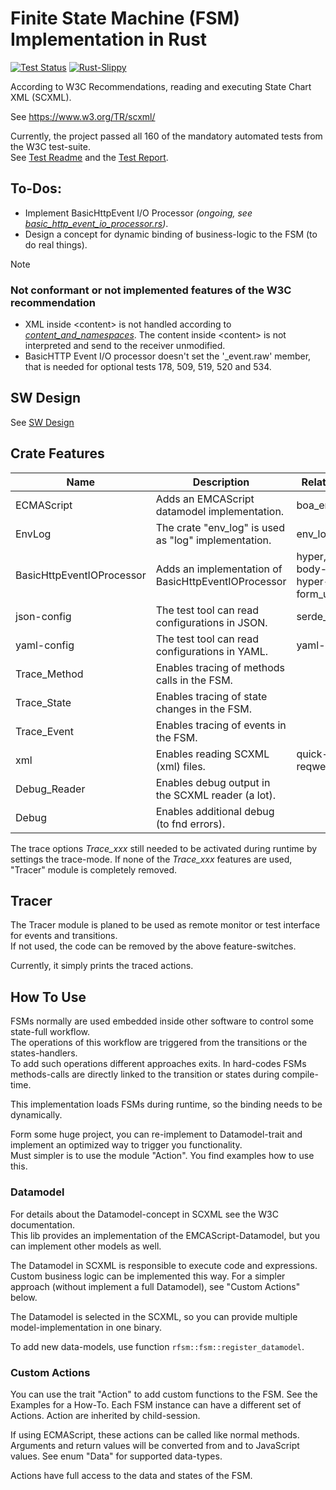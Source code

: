 # Finite State Machine (FSM) Implementation in Rust

[![Test Status](https://github.com/BWeng20/rFSM/actions/workflows/rust.yml/badge.svg)](https://github.com/BWeng20/rFSM/actions/workflows/rust.yml) [![Rust-Slippy](https://github.com/BWeng20/rFSM/actions/workflows/rust-clippy.yml/badge.svg)](https://github.com/BWeng20/rFSM/actions/workflows/rust-clippy.yml)

According to W3C Recommendations, reading and executing State Chart XML (SCXML).

See https://www.w3.org/TR/scxml/

Currently, the project passed all 160 of the mandatory automated tests from the W3C test-suite.<br/>
See [Test Readme](test/w3c/README.md) and the [Test Report](test/w3c/REPORT.MD).

## To-Dos:

+ Implement BasicHttpEvent I/O Processor _(ongoing, see [basic_http_event_io_processor.rs](src/basic_http_event_io_processor.rs))_.
+ Design a concept for dynamic binding of business-logic to the FSM (to do real things). 


> [!NOTE]
> ### Not conformant or not implemented features of the W3C recommendation
> 
> + XML inside &lt;content> is not handled according to _[content_and_namespaces](doc/W3C_SCXML_2024_07_13/index.html#content_and_namespaces)_. The content inside &lt;content> is not
>  interpreted and send to the receiver unmodified.
> + BasicHTTP Event I/O processor doesn't set the '_event.raw' member, that is needed for optional 
>   tests 178, 509, 519, 520 and 534.

## SW Design

See [SW Design](SW_Design.md)

## Crate Features

| Name                      | Description                                          | Related crates                                            |
|---------------------------|------------------------------------------------------|-----------------------------------------------------------|
| ECMAScript                | Adds an EMCAScript datamodel implementation.         | boa_engine                                                |
| EnvLog                    | The crate "env_log" is used as "log" implementation. | env_log                                                   |
| BasicHttpEventIOProcessor | Adds an implementation of BasicHttpEventIOProcessor  | hyper, http-body-util, hyper-util, tokio, form_urlencoded |
| json-config               | The test tool can read configurations in JSON.       | serde_json                                                |
| yaml-config               | The test tool can read configurations in YAML.       | yaml-rust                                                 |
| Trace_Method              | Enables tracing of methods calls in the FSM.         |                                                           |
| Trace_State               | Enables tracing of state changes in the FSM.         |                                                           |
| Trace_Event               | Enables tracing of events in the FSM.                |                                                           |
| xml                       | Enables reading SCXML (xml) files.                   | quick-xml, reqwest                                        |
| Debug_Reader              | Enables debug output in the SCXML reader (a lot).    |                                                           |
| Debug                     | Enables additional debug (to fnd errors).            |                                                           |

The trace options <i>Trace_xxx</i> still needed to be activated during runtime by settings the trace-mode.
If none of the <i>Trace_xxx</i> features are used, "Tracer" module is completely removed.

## Tracer

The Tracer module is planed to be used as remote monitor or test interface for events and transitions.<br/>
If not used, the code can be removed by the above feature-switches.

Currently, it simply prints the traced actions. 

## How To Use

FSMs normally are used embedded inside other software to control some state-full workflow.<br/> 
The operations of this workflow are triggered from the transitions or the states-handlers.  
To add such operations different approaches exits. In hard-codes FSMs methods-calls are directly
linked to the transition or states during compile-time.<br/>

This implementation loads FSMs during runtime, so the binding needs to be dynamically.<br/> 

Form some huge project, you can re-implement to Datamodel-trait and implement an optimized way to trigger you 
functionality.<br/>
Must simpler is to use the module "Action". You find examples how to use this.

### Datamodel

For details about the Datamodel-concept in SCXML see the W3C documentation.<br/>
This lib provides an implementation of the EMCAScript-Datamodel, but you can implement
other models as well.

The Datamodel in SCXML is responsible to execute code and expressions. Custom business logic
can be implemented this way. For a simpler approach (without implement a full Datamodel), see 
"Custom Actions" below.

The Datamodel is selected in the SCXML, so you can provide multiple model-implementation in
one binary.

To add new data-models, use function `rfsm::fsm::register_datamodel`.


### Custom Actions

You can use the trait "Action" to add custom functions to the FSM. See the Examples for a How-To.
Each FSM instance can have a different set of Actions. Action are inherited by child-session.

If using ECMAScript, these actions can be called like normal methods. Arguments and return values will be converted 
from and to JavaScript values. See enum "Data" for supported data-types.

Actions have full access to the data and states of the FSM.
